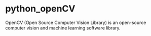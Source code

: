 # python_openCV
OpenCV (Open Source Computer Vision Library) is an open-source computer vision and machine learning software library.
